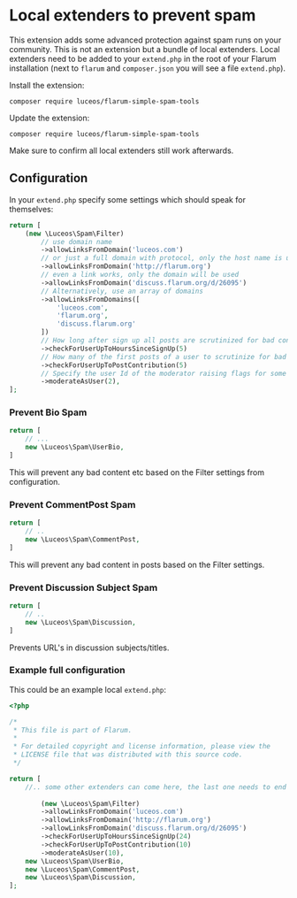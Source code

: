 # Local extenders to prevent spam

This extension adds some advanced protection against spam runs on your community. This is not an extension but a bundle of local extenders. Local extenders need to be added to your `extend.php` in the root of your Flarum installation (next to `flarum` and `composer.json` you will see a file `extend.php`).

Install the extension:

```
composer require luceos/flarum-simple-spam-tools
```

Update the extension:


```
composer require luceos/flarum-simple-spam-tools
```

Make sure to confirm all local extenders still work afterwards.

## Configuration

In your `extend.php` specify some settings which should speak for themselves:
```php
return [
    (new \Luceos\Spam\Filter)
        // use domain name
        ->allowLinksFromDomain('luceos.com')
        // or just a full domain with protocol, only the host name is used
        ->allowLinksFromDomain('http://flarum.org')
        // even a link works, only the domain will be used
        ->allowLinksFromDomain('discuss.flarum.org/d/26095')
        // Alternatively, use an array of domains
        ->allowLinksFromDomains([
            'luceos.com',
            'flarum.org',
            'discuss.flarum.org'
        ])
        // How long after sign up all posts are scrutinized for bad content
        ->checkForUserUpToHoursSinceSignUp(5)
        // How many of the first posts of a user to scrutinize for bad content
        ->checkForUserUpToPostContribution(5)
        // Specify the user Id of the moderator raising flags for some actions
        ->moderateAsUser(2),
];
```

### Prevent Bio Spam

```php
return [
    // ...
    new \Luceos\Spam\UserBio,
]
```

This will prevent any bad content etc based on the Filter settings from configuration.

### Prevent CommentPost Spam

```php
return [
    // ..
    new \Luceos\Spam\CommentPost,
]
```

This will prevent any bad content in posts based on the Filter settings.

### Prevent Discussion Subject Spam

```php
return [
    // ..
    new \Luceos\Spam\Discussion,
]
```

Prevents URL's in discussion subjects/titles.

### Example full configuration

This could be an example local `extend.php`:

```php
<?php

/*
 * This file is part of Flarum.
 *
 * For detailed copyright and license information, please view the
 * LICENSE file that was distributed with this source code.
 */

return [
    //.. some other extenders can come here, the last one needs to end with a comma.
    
        (new \Luceos\Spam\Filter)
        ->allowLinksFromDomain('luceos.com')
        ->allowLinksFromDomain('http://flarum.org')
        ->allowLinksFromDomain('discuss.flarum.org/d/26095')
        ->checkForUserUpToHoursSinceSignUp(24)
        ->checkForUserUpToPostContribution(10)
        ->moderateAsUser(10),
    new \Luceos\Spam\UserBio,
    new \Luceos\Spam\CommentPost,
    new \Luceos\Spam\Discussion,
];
```
